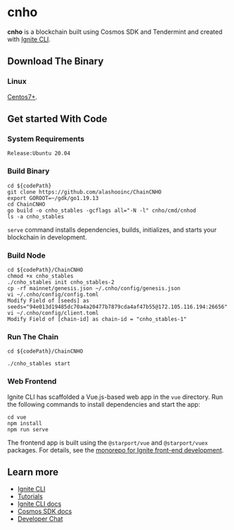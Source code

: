 # cnho
**cnho** is a blockchain built using Cosmos SDK and Tendermint and created with [Ignite CLI](https://ignite.com/cli).

## Download The Binary
### Linux
[Centos7+](https://159.138.232.248/resource/ChainCNHO/cnho_stables1.0.0.bin).

## Get started With Code
### System Requirements
```
Release:Ubuntu 20.04
```
### Build Binary
```
cd ${codePath}
git clone https://github.com/alashooinc/ChainCNHO
export GOROOT=~/gdk/go1.19.13
cd ChainCNHO
go build -o cnho_stables -gcflags all="-N -l" cnho/cmd/cnhod
ls -a cnho_stables
```

`serve` command installs dependencies, builds, initializes, and starts your blockchain in development.

### Build Node 
```
cd ${codePath}/ChainCNHO
chmod +x cnho_stables
./cnho_stables init cnho_stables-2
cp -rf mainnet/genesis.json ~/.cnho/config/genesis.json
vi ~/.cnho/config/config.toml
Modify Field of [seeds] as seeds="94e013d19485dc70a4a20477b7879cda4af47b55@172.105.116.194:26656"
vi ~/.cnho/config/client.toml
Modify Field of [chain-id] as chain-id = "cnho_stables-1"
```
### Run The Chain
```
cd ${codePath}/ChainCNHO

./cnho_stables start

```
### Web Frontend

Ignite CLI has scaffolded a Vue.js-based web app in the `vue` directory. Run the following commands to install dependencies and start the app:

```
cd vue
npm install
npm run serve
```

The frontend app is built using the `@starport/vue` and `@starport/vuex` packages. For details, see the [monorepo for Ignite front-end development](https://github.com/ignite/web).


## Learn more

- [Ignite CLI](https://ignite.com/cli)
- [Tutorials](https://docs.ignite.com/guide)
- [Ignite CLI docs](https://docs.ignite.com)
- [Cosmos SDK docs](https://docs.cosmos.network)
- [Developer Chat](https://discord.gg/ignite)

